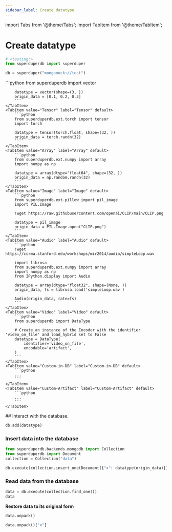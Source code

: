 ```yaml
---
sidebar_label: Create datatype
---
```

import Tabs from '@theme/Tabs';
import TabItem from '@theme/TabItem';

<!-- TABS -->
# Create datatype

```python
# <testing:>
from superduperdb import superduper

db = superduper("mongomock://test")
```


<Tabs>
    <TabItem value="Vector" label="Vector" default>
        ```python
        from superduperdb import vector
        
        datatype = vector(shape=(3, ))
        origin_data = [0.1, 0.2, 0.3]        
        ```
    </TabItem>
    <TabItem value="Tensor" label="Tensor" default>
        ```python
        from superduperdb.ext.torch import tensor
        import torch
        
        datatype = tensor(torch.float, shape=(32, ))
        origin_data = torch.randn(32)        
        ```
    </TabItem>
    <TabItem value="Array" label="Array" default>
        ```python
        from superduperdb.ext.numpy import array
        import numpy as np
        
        datatype = array(dtype="float64", shape=(32, ))
        origin_data = np.random.randn(32)        
        ```
    </TabItem>
    <TabItem value="Image" label="Image" default>
        ```python
        from superduperdb.ext.pillow import pil_image
        import PIL.Image
        
        !wget https://raw.githubusercontent.com/openai/CLIP/main/CLIP.png
        
        datatype = pil_image
        origin_data = PIL.Image.open("CLIP.png")        
        ```
    </TabItem>
    <TabItem value="Audio" label="Audio" default>
        ```python
        !wget https://ccrma.stanford.edu/workshops/mir2014/audio/simpleLoop.wav
        
        import librosa
        from superduperdb.ext.numpy import array
        import numpy as np
        from IPython.display import Audio
        
        datatype = array(dtype="float32", shape=(None, ))
        origin_data, fs = librosa.load('simpleLoop.wav')
        
        Audio(origin_data, rate=fs)        
        ```
    </TabItem>
    <TabItem value="Video" label="Video" default>
        ```python
        from superduperdb import DataType
        
        # Create an instance of the Encoder with the identifier 'video_on_file' and load_hybrid set to False
        datatype = DataType(
            identifier='video_on_file',
            encodable='artifact',
        )        
        ```
    </TabItem>
    <TabItem value="Custom-in-DB" label="Custom-in-DB" default>
        ```python
        ...        
        ```
    </TabItem>
    <TabItem value="Custom-Artifact" label="Custom-Artifact" default>
        ```python
        ...        
        ```
    </TabItem>
</Tabs>
## Interact with the database.

```python
db.add(datatype)
```

### Insert data into the database

```python
from superduperdb.backends.mongodb import Collection
from superduperdb import Document
collection = Collection("data")
```

```python
db.execute(collection.insert_one(Document({"x": datatype(origin_data)})))
```

### Read data from the database

```python
data = db.execute(collection.find_one())
data
```

**Restore data to its original form**

```python
data.unpack()
```

```python
data.unpack()["x"]
```

